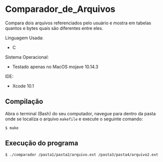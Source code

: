 # Comparador_de_Arquivos
Compara dois arquivos referenciados pelo usuário e mostra em tabelas quantos e bytes quais são diferentes entre eles.

Linguagem Usada:
* C
  
Sistema Operacional:
* Testado apenas no MacOS mojave 10.14.3
  
IDE:
* Xcode 10.1

## Compilação ## 

Abra o terminal (Bash) do seu computador, navegue para dentro da pasta onde se localiza o arquivo `makefile` e execute o seguinte comando:

`$ make`

## Execução do programa ## 

`$ ./comparador /pasta1/pasta2/arquivo.ext /pasta3/pasta4/arquivo2.ext`
